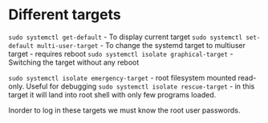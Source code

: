 # Different targets

`sudo systemctl get-default` - To display current target
`sudo systemctl set-default multi-user-target` -  To change the systemd target to multiuser target - requires reboot
`sudo systemctl isolate graphical-target` - Switching the target without any reboot

`sudo systemctl isolate emergency-target` - root filesystem mounted read-only. Useful for debugging
`sudo systemctl isolate rescue-target` - in this target it will land into root shell with only few programs loaded. 

Inorder to log in these targets we must know the root user passwords. 
